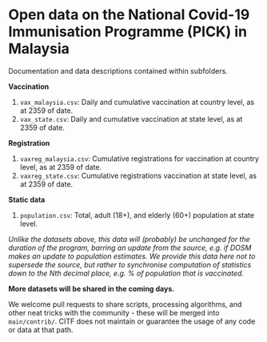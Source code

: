 # Open data on the National Covid-​19 Immunisation Programme (PICK) in Malaysia 
Documentation and data descriptions contained within subfolders.

**Vaccination**
1) `vax_malaysia.csv`: Daily and cumulative vaccination at country level, as at 2359 of date.
2) `vax_state.csv`: Daily and cumulative vaccination at state level, as at 2359 of date.

**Registration**
1) `vaxreg_malaysia.csv`: Cumulative registrations for vaccination at country level, as at 2359 of date.
2) `vaxreg_state.csv`: Cumulative registrations vaccination at state level, as at 2359 of date.

**Static data**

1) `population.csv`: Total, adult (18+), and elderly (60+) population at state level.

_Unlike the datasets above, this data will (probably) be unchanged for the duration of the program, barring an update from the source, e.g. if DOSM makes an update to population estimates. We provide this data here not to supersede the source, but rather to synchronise computation of statistics down to the Nth decimal place, e.g. % of population that is vaccinated._


**More datasets will be shared in the coming days.**

We welcome pull requests to share scripts, processing algorithms, and other neat tricks with the community - these will be merged into `main/contrib/`. CITF does not maintain or guarantee the usage of any code or data at that path.
